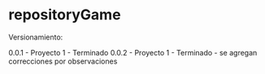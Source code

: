 # repositoryGame

Versionamiento:

0.0.1 - Proyecto 1 - Terminado
0.0.2 - Proyecto 1 - Terminado - se agregan correcciones por observaciones
